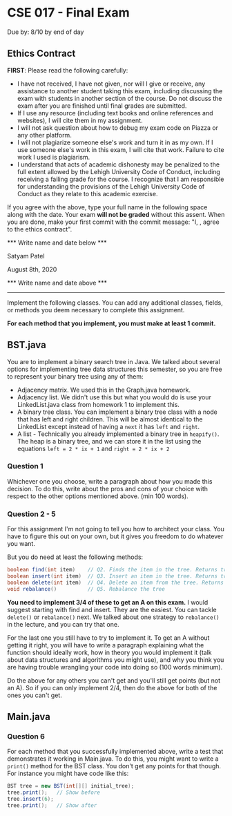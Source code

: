 # CSE 017 - Final Exam

Due by: 8/10 by end of day

## Ethics Contract

**FIRST**: Please read the following carefully:

-	I have not received, I have not given, nor will I give or receive, any assistance to another student taking this exam, including discussing the exam with students in another section of the course. Do not discuss the exam after you are finished until final grades are submitted.
- If I use any resource (including text books and online references and websites), I will cite them in my assignment.
- I will not ask question about how to debug my exam code on Piazza or any other platform.
-	I will not plagiarize someone else's work and turn it in as my own. If I use someone else's work in this exam, I will cite that work. Failure to cite work I used is plagiarism.
-	I understand that acts of academic dishonesty may be penalized to the full extent allowed by the Lehigh University Code of Conduct, including receiving a failing grade for the course. I recognize that I am responsible for understanding the provisions of the Lehigh University Code of Conduct as they relate to this academic exercise.

If you agree with the above, type your full name in the following space along with the date. Your exam **will not be graded** without this assent. When you are done, make your first commit with the commit message: "I, <your name>, agree to the ethics contract".

*** Write name and date below ***

Satyam Patel 

August 8th, 2020

*** Write name and date above ***

-----------------------------------------------------------------------------------------------------

Implement the following classes. You can add any additional classes, fields, or methods you deem necessary to complete this assignment.

**For each method that you implement, you must make at least 1 commit.**

## BST.java

You are to implement a binary search tree in Java. We talked about several options for implementing tree data structures this semester, so you are free to represent your binary tree using any of them:

- Adjacency matrix. We used this in the Graph.java homework.
- Adjacency list. We didn't use this but what you would do is use your LinkedList.java class from homework 1 to implement this.
- A binary tree class. You can implement a binary tree class with a node that has left and right children. This will be almost identical to the LinkedList except instead of having a `next` it has `left` and `right`.
- A list - Technically you already implemented a binary tree in `heapify()`. The heap is a binary tree, and we can store it in the list using the equations `left = 2 * ix + 1` and `right = 2 * ix + 2`

### Question 1

Whichever one you choose, write a paragraph about how you made this decision. To do this, write about the pros and cons of your choice with respect to the other options mentioned above. (min 100 words).

### Question 2 - 5

For this assignment I'm not going to tell you how to architect your class. You have to figure this out on your own, but it gives you freedom to do whatever you want.

But you do need at least the following methods:

```java
boolean find(int item)    // Q2. Finds the item in the tree. Returns true if it's there, false if it's not.
boolean insert(int item)  // Q3. Insert an item in the tree. Returns true if the insert was successful, false if the item already existed in the tree
boolean delete(int item)  // Q4. Delete an item from the tree. Returns true if the item was deleted, false if it wasn't there to delete.
void rebalance()          // Q5. Rebalance the tree
```

**You need to implement 3/4 of these to get an A on this exam.** I would suggest starting with find and insert. They are the easiest. You can tackle `delete()` or `rebalance()` next. We talked about one strategy to `rebalance()` in the lecture, and you can try that one.

For the last one you still have to try to implement it. To get an A without getting it right, you will have to write a paragraph explaining what the function should ideally work, how in theory you would implement it (talk about data structures and algorithms you might use), and why you think you are having trouble wrangling your code into doing so (100 words minimum).

Do the above for any others you can't get and you'll still get points (but not an A). So if you can only implement 2/4, then do the above for both of the ones you can't get.

## Main.java

### Question 6

For each method that you successfully implemented above, write a test that demonstrates it working in Main.java. To do this, you might want to write a `print()` method for the BST class. You don't get any points for that though. For instance you might have code like this:

```java
BST tree = new BST(int[][] initial_tree);
tree.print();   // Show before
tree.insert(6);
tree.print();   // Show after
```
